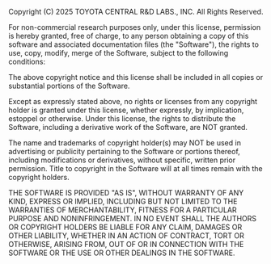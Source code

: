 Copyright (C) 2025 TOYOTA CENTRAL R&D LABS., INC. All Rights Reserved.

For non-commercial research purposes only, under this license, permission is hereby granted,
free of charge, to any person obtaining a copy of this software and associated documentation
files (the "Software"), the rights to use, copy, modify, merge of the Software, subject to the
following conditions:

The above copyright notice and this license shall be included in all copies or substantial
portions of the Software.

Except as expressly stated above, no rights or licenses from any copyright holder is granted
under this license, whether expressly, by implication, estoppel or otherwise.
Under this license, the rights to distribute the Software, including a derivative work of the
Software, are NOT granted.

The name and trademarks of copyright holder(s) may NOT be used in advertising or publicity
pertaining to the Software or portions thereof, including modifications or derivatives, without
specific, written prior permission. Title to copyright in the Software will at all times remain
with the copyright holders.

THE SOFTWARE IS PROVIDED "AS IS", WITHOUT WARRANTY OF ANY KIND,
EXPRESS OR IMPLIED, INCLUDING BUT NOT LIMITED TO THE WARRANTIES OF
MERCHANTABILITY, FITNESS FOR A PARTICULAR PURPOSE AND
NONINFRINGEMENT. IN NO EVENT SHALL THE AUTHORS OR COPYRIGHT
HOLDERS BE LIABLE FOR ANY CLAIM, DAMAGES OR OTHER LIABILITY,
WHETHER IN AN ACTION OF CONTRACT, TORT OR OTHERWISE, ARISING FROM,
OUT OF OR IN CONNECTION WITH THE SOFTWARE OR THE USE OR OTHER
DEALINGS IN THE SOFTWARE.
